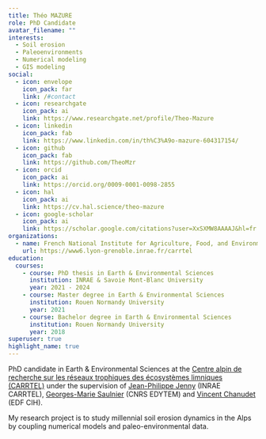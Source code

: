 ```yaml
---
title: Théo MAZURE
role: PhD Candidate
avatar_filename: ""
interests:
  - Soil erosion
  - Paleoenvironments
  - Numerical modeling
  - GIS modeling
social:
  - icon: envelope
    icon_pack: far
    link: /#contact
  - icon: researchgate
    icon_pack: ai
    link: https://www.researchgate.net/profile/Theo-Mazure
  - icon: linkedin
    icon_pack: fab
    link: https://www.linkedin.com/in/th%C3%A9o-mazure-604317154/
  - icon: github
    icon_pack: fab
    link: https://github.com/TheoMzr
  - icon: orcid
    icon_pack: ai
    link: https://orcid.org/0009-0001-0098-2855
  - icon: hal
    icon_pack: ai
    link: https://cv.hal.science/theo-mazure
  - icon: google-scholar
    icon_pack: ai
    link: https://scholar.google.com/citations?user=XxSXMW8AAAAJ&hl=fr
organizations:
  - name: French National Institute for Agriculture, Food, and Environment (INRAE)
    url: https://www6.lyon-grenoble.inrae.fr/carrtel
education:
  courses:
    - course: PhD thesis in Earth & Environmental Sciences
      institution: INRAE & Savoie Mont-Blanc University
      year: 2021 - 2024
    - course: Master degree in Earth & Environmental Sciences
      institution: Rouen Normandy University
      year: 2021
    - course: Bachelor degree in Earth & Environmental Sciences
      institution: Rouen Normandy University
      year: 2018
superuser: true
highlight_name: true
---
```

PhD candidate in Earth & Environmental Sciences at the [Centre alpin de recherche sur les réseaux trophiques des écosystèmes limniques (CARRTEL)](https://www6.lyon-grenoble.inrae.fr/carrtel) under the supervision of [Jean-Philippe Jenny](https://www6.lyon-grenoble.inrae.fr/carrtel/Personnel-CVs/Jenny-Jean-Philippe) (INRAE CARRTEL), [Georges-Marie Saulnier](https://www.researchgate.net/profile/Georges-Marie-Saulnier) (CNRS EDYTEM) and [Vincent Chanudet](https://www.researchgate.net/profile/Vincent-Chanudet) (EDF CIH).

My research project is to study millennial soil erosion dynamics in the Alps by coupling numerical models and paleo-environmental data.
